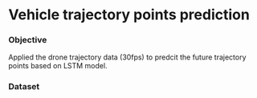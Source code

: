 # Vehicle trajectory points prediction
### Objective
Applied the drone trajectory data (30fps) to predcit the future trajectory points based on LSTM model.

### Dataset
